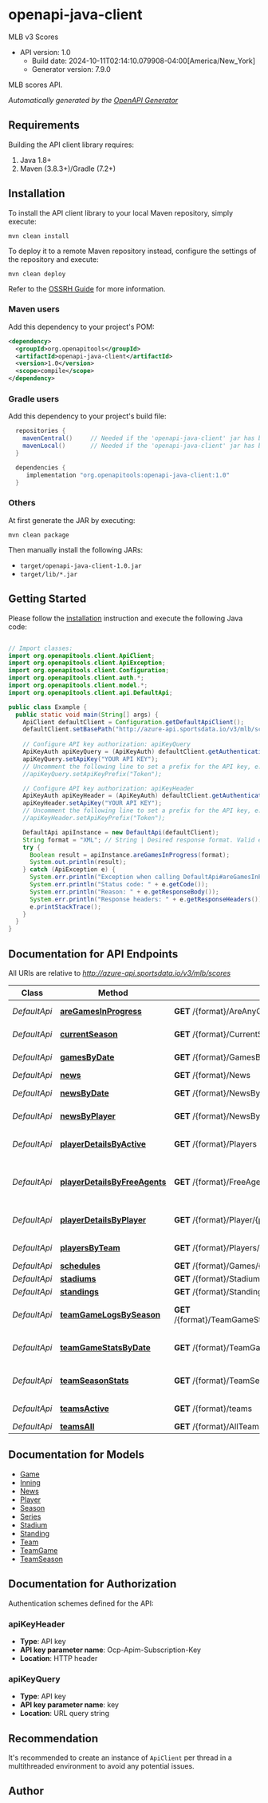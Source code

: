 # openapi-java-client

MLB v3 Scores
- API version: 1.0
  - Build date: 2024-10-11T02:14:10.079908-04:00[America/New_York]
  - Generator version: 7.9.0

MLB scores API.


*Automatically generated by the [OpenAPI Generator](https://openapi-generator.tech)*


## Requirements

Building the API client library requires:
1. Java 1.8+
2. Maven (3.8.3+)/Gradle (7.2+)

## Installation

To install the API client library to your local Maven repository, simply execute:

```shell
mvn clean install
```

To deploy it to a remote Maven repository instead, configure the settings of the repository and execute:

```shell
mvn clean deploy
```

Refer to the [OSSRH Guide](http://central.sonatype.org/pages/ossrh-guide.html) for more information.

### Maven users

Add this dependency to your project's POM:

```xml
<dependency>
  <groupId>org.openapitools</groupId>
  <artifactId>openapi-java-client</artifactId>
  <version>1.0</version>
  <scope>compile</scope>
</dependency>
```

### Gradle users

Add this dependency to your project's build file:

```groovy
  repositories {
    mavenCentral()     // Needed if the 'openapi-java-client' jar has been published to maven central.
    mavenLocal()       // Needed if the 'openapi-java-client' jar has been published to the local maven repo.
  }

  dependencies {
     implementation "org.openapitools:openapi-java-client:1.0"
  }
```

### Others

At first generate the JAR by executing:

```shell
mvn clean package
```

Then manually install the following JARs:

* `target/openapi-java-client-1.0.jar`
* `target/lib/*.jar`

## Getting Started

Please follow the [installation](#installation) instruction and execute the following Java code:

```java

// Import classes:
import org.openapitools.client.ApiClient;
import org.openapitools.client.ApiException;
import org.openapitools.client.Configuration;
import org.openapitools.client.auth.*;
import org.openapitools.client.model.*;
import org.openapitools.client.api.DefaultApi;

public class Example {
  public static void main(String[] args) {
    ApiClient defaultClient = Configuration.getDefaultApiClient();
    defaultClient.setBasePath("http://azure-api.sportsdata.io/v3/mlb/scores");
    
    // Configure API key authorization: apiKeyQuery
    ApiKeyAuth apiKeyQuery = (ApiKeyAuth) defaultClient.getAuthentication("apiKeyQuery");
    apiKeyQuery.setApiKey("YOUR API KEY");
    // Uncomment the following line to set a prefix for the API key, e.g. "Token" (defaults to null)
    //apiKeyQuery.setApiKeyPrefix("Token");

    // Configure API key authorization: apiKeyHeader
    ApiKeyAuth apiKeyHeader = (ApiKeyAuth) defaultClient.getAuthentication("apiKeyHeader");
    apiKeyHeader.setApiKey("YOUR API KEY");
    // Uncomment the following line to set a prefix for the API key, e.g. "Token" (defaults to null)
    //apiKeyHeader.setApiKeyPrefix("Token");

    DefaultApi apiInstance = new DefaultApi(defaultClient);
    String format = "XML"; // String | Desired response format. Valid entries are <code>XML</code> or <code>JSON</code>.
    try {
      Boolean result = apiInstance.areGamesInProgress(format);
      System.out.println(result);
    } catch (ApiException e) {
      System.err.println("Exception when calling DefaultApi#areGamesInProgress");
      System.err.println("Status code: " + e.getCode());
      System.err.println("Reason: " + e.getResponseBody());
      System.err.println("Response headers: " + e.getResponseHeaders());
      e.printStackTrace();
    }
  }
}

```

## Documentation for API Endpoints

All URIs are relative to *http://azure-api.sportsdata.io/v3/mlb/scores*

Class | Method | HTTP request | Description
------------ | ------------- | ------------- | -------------
*DefaultApi* | [**areGamesInProgress**](docs/DefaultApi.md#areGamesInProgress) | **GET** /{format}/AreAnyGamesInProgress | Are Games In Progress
*DefaultApi* | [**currentSeason**](docs/DefaultApi.md#currentSeason) | **GET** /{format}/CurrentSeason | Current Season
*DefaultApi* | [**gamesByDate**](docs/DefaultApi.md#gamesByDate) | **GET** /{format}/GamesByDate/{date} | Games by Date
*DefaultApi* | [**news**](docs/DefaultApi.md#news) | **GET** /{format}/News | News
*DefaultApi* | [**newsByDate**](docs/DefaultApi.md#newsByDate) | **GET** /{format}/NewsByDate/{date} | News by Date
*DefaultApi* | [**newsByPlayer**](docs/DefaultApi.md#newsByPlayer) | **GET** /{format}/NewsByPlayerID/{playerid} | News by Player
*DefaultApi* | [**playerDetailsByActive**](docs/DefaultApi.md#playerDetailsByActive) | **GET** /{format}/Players | Player Details by Active
*DefaultApi* | [**playerDetailsByFreeAgents**](docs/DefaultApi.md#playerDetailsByFreeAgents) | **GET** /{format}/FreeAgents | Player Details by Free Agents
*DefaultApi* | [**playerDetailsByPlayer**](docs/DefaultApi.md#playerDetailsByPlayer) | **GET** /{format}/Player/{playerid} | Player Details by Player
*DefaultApi* | [**playersByTeam**](docs/DefaultApi.md#playersByTeam) | **GET** /{format}/Players/{team} | Players by Team
*DefaultApi* | [**schedules**](docs/DefaultApi.md#schedules) | **GET** /{format}/Games/{season} | Schedules
*DefaultApi* | [**stadiums**](docs/DefaultApi.md#stadiums) | **GET** /{format}/Stadiums | Stadiums
*DefaultApi* | [**standings**](docs/DefaultApi.md#standings) | **GET** /{format}/Standings/{season} | Standings
*DefaultApi* | [**teamGameLogsBySeason**](docs/DefaultApi.md#teamGameLogsBySeason) | **GET** /{format}/TeamGameStatsBySeason/{season}/{teamid}/{numberofgames} | Team Game Logs By Season
*DefaultApi* | [**teamGameStatsByDate**](docs/DefaultApi.md#teamGameStatsByDate) | **GET** /{format}/TeamGameStatsByDate/{date} | Team Game Stats by Date
*DefaultApi* | [**teamSeasonStats**](docs/DefaultApi.md#teamSeasonStats) | **GET** /{format}/TeamSeasonStats/{season} | Team Season Stats
*DefaultApi* | [**teamsActive**](docs/DefaultApi.md#teamsActive) | **GET** /{format}/teams | Teams (Active)
*DefaultApi* | [**teamsAll**](docs/DefaultApi.md#teamsAll) | **GET** /{format}/AllTeams | Teams (All)


## Documentation for Models

 - [Game](docs/Game.md)
 - [Inning](docs/Inning.md)
 - [News](docs/News.md)
 - [Player](docs/Player.md)
 - [Season](docs/Season.md)
 - [Series](docs/Series.md)
 - [Stadium](docs/Stadium.md)
 - [Standing](docs/Standing.md)
 - [Team](docs/Team.md)
 - [TeamGame](docs/TeamGame.md)
 - [TeamSeason](docs/TeamSeason.md)


<a id="documentation-for-authorization"></a>
## Documentation for Authorization


Authentication schemes defined for the API:
<a id="apiKeyHeader"></a>
### apiKeyHeader

- **Type**: API key
- **API key parameter name**: Ocp-Apim-Subscription-Key
- **Location**: HTTP header

<a id="apiKeyQuery"></a>
### apiKeyQuery

- **Type**: API key
- **API key parameter name**: key
- **Location**: URL query string


## Recommendation

It's recommended to create an instance of `ApiClient` per thread in a multithreaded environment to avoid any potential issues.

## Author



